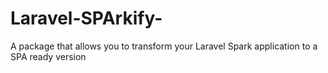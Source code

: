 # Laravel-SPArkify-
A package that allows you to transform your Laravel Spark application to a SPA ready version
